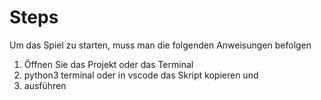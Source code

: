 # Steps
Um das Spiel zu starten, muss man die folgenden Anweisungen befolgen
1. Öffnen Sie das Projekt oder das Terminal
2. python3 terminal oder in vscode das Skript kopieren und
3. ausführen
